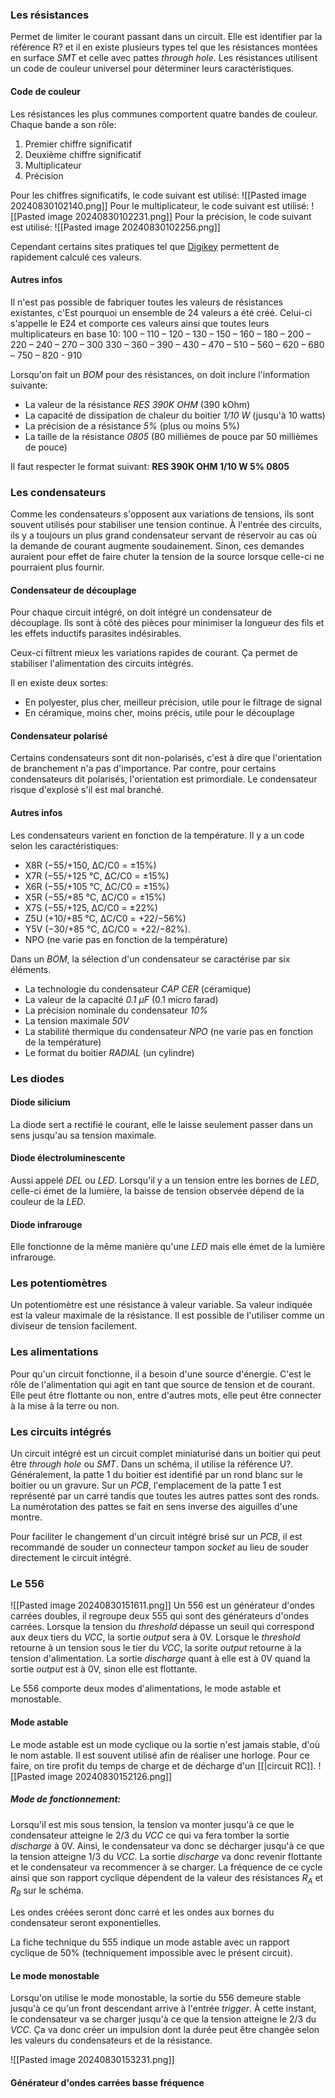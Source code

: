 ### Les résistances

Permet de limiter le courant passant dans un circuit. Elle est identifier par la référence R? et il en existe plusieurs types tel que les résistances montées en surface *SMT* et celle avec pattes *through hole*. Les résistances utilisent un code de couleur universel pour déterminer leurs caractéristiques. 

#### Code de couleur

Les résistances les plus communes comportent quatre bandes de couleur. Chaque bande a son rôle:
1. Premier chiffre significatif
2. Deuxième chiffre significatif
3. Multiplicateur
4. Précision

Pour les chiffres significatifs, le code suivant est utilisé:
![[Pasted image 20240830102140.png]]
Pour le multiplicateur, le code suivant est utilisé:
![[Pasted image 20240830102231.png]]
Pour la précision, le code suivant est utilisé:
![[Pasted image 20240830102256.png]]

Cependant certains sites pratiques tel que [Digikey](https://www.digikey.ca/en/resources/conversion-calculators/conversion-calculator-resistor-color-code) permettent de rapidement calculé ces valeurs.

#### Autres infos
Il n'est pas possible de fabriquer toutes les valeurs de résistances existantes, c'Est pourquoi un ensemble de 24 valeurs a été créé. Celui-ci s'appelle le E24 et comporte ces valeurs ainsi que toutes leurs multiplicateurs en base 10: 100 – 110 – 120 – 130 – 150 – 160 – 180 – 200 – 220 – 240 – 270 – 300 330 – 360 – 390 – 430 – 470 – 510 – 560 – 620 – 680 – 750 – 820 - 910

Lorsqu'on fait un *BOM* pour des résistances, on doit inclure l'information suivante:
- La valeur de la résistance *RES 390K OHM* (390 kOhm)
- La capacité de dissipation de chaleur du boitier *1/10 W* (jusqu'à 10 watts)
- La précision de a résistance *5%* (plus ou moins 5%)
- La taille de la résistance *0805* (80 millièmes de pouce par 50 millièmes de pouce)

Il faut respecter le format suivant:
**RES 390K OHM 1/10 W 5% 0805**

### Les condensateurs

Comme les condensateurs s'opposent aux variations de tensions, ils sont souvent utilisés pour stabiliser une tension continue. À l'entrée des circuits, ils y a toujours un plus grand condensateur servant de réservoir au cas où la demande de courant augmente soudainement. Sinon, ces demandes auraient pour effet de faire chuter la tension de la source lorsque celle-ci ne pourraient plus fournir. 

#### Condensateur de découplage
Pour chaque circuit intégré, on doit intégré un condensateur de découplage. Ils sont à côté des pièces pour minimiser la longueur des fils et les effets inductifs parasites indésirables. 

Ceux-ci filtrent mieux les variations rapides de courant. Ça permet de stabiliser l'alimentation des circuits intégrés.

Il en existe deux sortes:
- En polyester, plus cher, meilleur précision, utile pour le filtrage de signal
- En céramique, moins cher, moins précis, utile pour le découplage

#### Condensateur polarisé
Certains condensateurs sont dit non-polarisés, c'est à dire que l'orientation de branchement n'a pas d'importance. Par contre, pour certains condensateurs dit polarisés, l'orientation est primordiale. Le condensateur risque d'explosé s'il est mal branché. 

#### Autres infos

Les condensateurs varient en fonction de la température. Il y a un code selon les caractéristiques:
- X8R (−55/+150, ΔC/C0 = ±15%)
- X7R (−55/+125 °C, ΔC/C0 = ±15%)
- X6R (−55/+105 °C, ΔC/C0 = ±15%)
- X5R (−55/+85 °C, ΔC/C0 = ±15%)
- X7S (−55/+125, ΔC/C0 = ±22%)
- Z5U (+10/+85 °C, ΔC/C0 = +22/−56%)
- Y5V (−30/+85 °C, ΔC/C0 = +22/−82%).
- NPO (ne varie pas en fonction de la température)

Dans un *BOM*, la sélection d'un condensateur se caractérise par six éléments. 
- La technologie du condensateur *CAP CER* (céramique)
- La valeur de la capacité *0.1 µF* (0.1 micro farad)
- La précision nominale du condensateur *10%*
- La tension maximale *50V* 
- La stabilité thermique du condensateur *NPO* (ne varie pas en fonction de la température)
- Le format du boitier *RADIAL* (un cylindre)

### Les diodes
#### Diode silicium
La diode sert a rectifié le courant, elle le laisse seulement passer dans un sens jusqu'au sa tension maximale.

#### Diode électroluminescente
Aussi appelé *DEL* ou *LED*. Lorsqu'il y a un tension entre les bornes de *LED*, celle-ci émet de la lumière, la baisse de tension observée dépend de la couleur de la *LED*.

#### Diode infrarouge
Elle fonctionne de la même manière qu'une *LED* mais elle émet de la lumière infrarouge.
### Les potentiomètres

Un potentiomètre est une résistance à valeur variable. Sa valeur indiquée est la valeur maximale de la résistance. Il est possible de l'utiliser comme un diviseur de tension facilement.

### Les alimentations
Pour qu'un circuit fonctionne, il a besoin d'une source d'énergie. C'est le rôle de l'alimentation qui agit en tant que source de tension et de courant. Elle peut être flottante ou non, entre d'autres mots, elle peut être connecter à la mise à la terre ou non.

### Les circuits intégrés

Un circuit intégré est un circuit complet miniaturisé dans un boitier qui peut être *through hole* ou *SMT*. Dans un schéma, il utilise la référence U?. Généralement, la patte 1 du boitier est identifié par un rond blanc sur le boitier ou un gravure. Sur un *PCB*, l'emplacement de la patte 1 est représenté par un carré tandis que toutes les autres pattes sont des ronds. La numérotation des pattes se fait en sens inverse des aiguilles d'une montre. 

Pour faciliter le changement d'un circuit intégré brisé sur un *PCB*, il est recommandé de souder un connecteur tampon *socket* au lieu de souder directement le circuit intégré.

### Le 556
![[Pasted image 20240830151611.png]]
Un 556 est un générateur d'ondes carrées doubles, il regroupe deux 555 qui sont des générateurs d'ondes carrées. Lorsque la tension du *threshold* dépasse un seuil qui correspond aux deux tiers du *VCC*, la sortie *output* sera à 0V. Lorsque le *threshold* retourne à un tension sous le tier du *VCC*, la sorite *output* retourne à la tension d'alimentation. La sortie *discharge* quant à elle est à 0V quand la sortie *output* est à 0V, sinon elle est flottante.

Le 556 comporte deux modes d'alimentations, le mode astable et monostable.

#### Mode astable

Le mode astable est un mode cyclique ou la sortie n'est jamais stable, d'où le nom astable. Il est souvent utilisé afin de réaliser une horloge. Pour ce faire, on tire profit du temps de charge et de décharge d'un [[|circuit RC]]. 
![[Pasted image 20240830152126.png]]

##### Mode de fonctionnement:
Lorsqu'il est mis sous tension, la tension va monter jusqu'à ce que le condensateur atteigne le 2/3 du *VCC* ce qui va fera tomber la sortie *discharge* à 0V. Ainsi, le condensateur va donc se décharger jusqu'à ce que la tension atteigne 1/3 du *VCC*. La sortie *discharge* va donc revenir flottante et le condensateur va recommencer à se charger. La fréquence de ce cycle ainsi que son rapport cyclique dépendent de la valeur des résistances $R_A$ et $R_B$ sur le schéma.

Les ondes créées seront donc carré et les ondes aux bornes du condensateur seront exponentielles.

La fiche technique du 555 indique un mode astable avec un rapport cyclique de 50% (techniquement impossible avec le présent circuit).

#### Le mode monostable

Lorsqu'on utilise le mode monostable, la sortie du 556 demeure stable jusqu'à ce qu'un front descendant arrive à l'entrée *trigger*. À cette instant, le condensateur va se charger jusqu'à ce que la tension atteigne le 2/3 du *VCC*. Ça va donc créer un impulsion dont la durée peut être changée selon les valeurs du condensateurs et de la résistance.

![[Pasted image 20240830153231.png]]

#### Générateur d'ondes carrées basse fréquence

